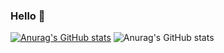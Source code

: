 ### Hello 👋

<!--
**biswarup14/biswarup14** is a ✨ _special_ ✨ repository because its `README.md` (this file) appears on your GitHub profile.

Here are some ideas to get you started:

- 🔭 I’m currently working on ...
- 🌱 I’m currently learning ...
- 👯 I’m looking to collaborate on ...
- 🤔 I’m looking for help with ...
- 💬 Ask me about ...
- 📫 How to reach me: ...
- 😄 Pronouns: ...
- ⚡ Fun fact: ...
-->

[![Anurag's GitHub stats](https://github-readme-stats.vercel.app/api?username=biswarup14)](https://github.com/anuraghazra/github-readme-stats)
![Anurag's GitHub stats](https://github-readme-stats.vercel.app/api?username=biswarup14&hide=contribs,prs)
